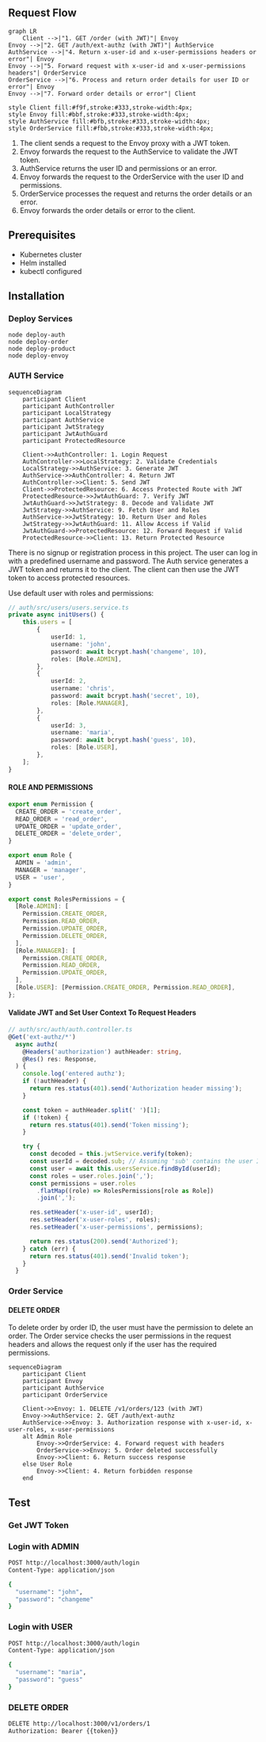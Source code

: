 [//]: # (https://stackoverflow.com/questions/73839865/envoy-proxy-external-authorization-with-sub-path)


## Request Flow
```mermaid
graph LR
    Client -->|"1. GET /order (with JWT)"| Envoy
Envoy -->|"2. GET /auth/ext-authz (with JWT)"| AuthService
AuthService -->|"4. Return x-user-id and x-user-permissions headers or error"| Envoy
Envoy -->|"5. Forward request with x-user-id and x-user-permissions headers"| OrderService
OrderService -->|"6. Process and return order details for user ID or error"| Envoy
Envoy -->|"7. Forward order details or error"| Client

style Client fill:#f9f,stroke:#333,stroke-width:4px;
style Envoy fill:#bbf,stroke:#333,stroke-width:4px;
style AuthService fill:#bfb,stroke:#333,stroke-width:4px;
style OrderService fill:#fbb,stroke:#333,stroke-width:4px;

```

1. The client sends a request to the Envoy proxy with a JWT token.
2. Envoy forwards the request to the AuthService to validate the JWT token.
3. AuthService returns the user ID and permissions or an error.
4. Envoy forwards the request to the OrderService with the user ID and permissions.
5. OrderService processes the request and returns the order details or an error.
6. Envoy forwards the order details or error to the client.

## Prerequisites
- Kubernetes cluster
- Helm installed
- kubectl configured

## Installation

### Deploy Services
```
node deploy-auth
node deploy-order
node deploy-product
node deploy-envoy
```

### AUTH Service

```mermaid
sequenceDiagram
    participant Client
    participant AuthController
    participant LocalStrategy
    participant AuthService
    participant JwtStrategy
    participant JwtAuthGuard
    participant ProtectedResource

    Client->>AuthController: 1. Login Request
    AuthController->>LocalStrategy: 2. Validate Credentials
    LocalStrategy->>AuthService: 3. Generate JWT
    AuthService->>AuthController: 4. Return JWT
    AuthController->>Client: 5. Send JWT
    Client->>ProtectedResource: 6. Access Protected Route with JWT
    ProtectedResource->>JwtAuthGuard: 7. Verify JWT
    JwtAuthGuard->>JwtStrategy: 8. Decode and Validate JWT
    JwtStrategy->>AuthService: 9. Fetch User and Roles
    AuthService->>JwtStrategy: 10. Return User and Roles
    JwtStrategy->>JwtAuthGuard: 11. Allow Access if Valid
    JwtAuthGuard->>ProtectedResource: 12. Forward Request if Valid
    ProtectedResource->>Client: 13. Return Protected Resource

```

There is no signup or registration process in this project. The user can log in with a predefined username and password. The Auth service generates a JWT token and returns it to the client. The client can then use the JWT token to access protected resources.

Use default user with roles and permissions:

```ts
// auth/src/users/users.service.ts
private async initUsers() {
    this.users = [
        {
            userId: 1,
            username: 'john',
            password: await bcrypt.hash('changeme', 10),
            roles: [Role.ADMIN],
        },
        {
            userId: 2,
            username: 'chris',
            password: await bcrypt.hash('secret', 10),
            roles: [Role.MANAGER],
        },
        {
            userId: 3,
            username: 'maria',
            password: await bcrypt.hash('guess', 10),
            roles: [Role.USER],
        },
    ];
}
```
#### ROLE AND PERMISSIONS
```ts
export enum Permission {
  CREATE_ORDER = 'create_order',
  READ_ORDER = 'read_order',
  UPDATE_ORDER = 'update_order',
  DELETE_ORDER = 'delete_order',
}

export enum Role {
  ADMIN = 'admin',
  MANAGER = 'manager',
  USER = 'user',
}

export const RolesPermissions = {
  [Role.ADMIN]: [
    Permission.CREATE_ORDER,
    Permission.READ_ORDER,
    Permission.UPDATE_ORDER,
    Permission.DELETE_ORDER,
  ],
  [Role.MANAGER]: [
    Permission.CREATE_ORDER,
    Permission.READ_ORDER,
    Permission.UPDATE_ORDER,
  ],
  [Role.USER]: [Permission.CREATE_ORDER, Permission.READ_ORDER],
};

```

#### Validate JWT and Set User Context To Request Headers

```ts
// auth/src/auth/auth.controller.ts
@Get('ext-authz/*')
  async authz(
    @Headers('authorization') authHeader: string,
    @Res() res: Response,
  ) {
    console.log('entered authz');
    if (!authHeader) {
      return res.status(401).send('Authorization header missing');
    }

    const token = authHeader.split(' ')[1];
    if (!token) {
      return res.status(401).send('Token missing');
    }

    try {
      const decoded = this.jwtService.verify(token);
      const userId = decoded.sub; // Assuming 'sub' contains the user ID
      const user = await this.usersService.findById(userId);
      const roles = user.roles.join(',');
      const permissions = user.roles
        .flatMap((role) => RolesPermissions[role as Role])
        .join(',');

      res.setHeader('x-user-id', userId);
      res.setHeader('x-user-roles', roles);
      res.setHeader('x-user-permissions', permissions);

      return res.status(200).send('Authorized');
    } catch (err) {
      return res.status(401).send('Invalid token');
    }
  }
```

### Order Service

#### DELETE ORDER
To delete order by order ID, the user must have the permission to delete an order. The Order service checks the user permissions in the request headers and allows the request only if the user has the required permissions.

```mermaid
sequenceDiagram
    participant Client
    participant Envoy
    participant AuthService
    participant OrderService

    Client->>Envoy: 1. DELETE /v1/orders/123 (with JWT)
    Envoy->>AuthService: 2. GET /auth/ext-authz
    AuthService->>Envoy: 3. Authorization response with x-user-id, x-user-roles, x-user-permissions
    alt Admin Role
        Envoy->>OrderService: 4. Forward request with headers
        OrderService->>Envoy: 5. Order deleted successfully
        Envoy->>Client: 6. Return success response
    else User Role
        Envoy->>Client: 4. Return forbidden response
    end
```


## Test

### Get JWT Token

### Login with ADMIN
```bash
POST http://localhost:3000/auth/login
Content-Type: application/json

{
  "username": "john",
  "password": "changeme"
}
```

### Login with USER
```bash
POST http://localhost:3000/auth/login
Content-Type: application/json

{
  "username": "maria",
  "password": "guess"
}
```

### DELETE ORDER
```bash
DELETE http://localhost:3000/v1/orders/1
Authorization: Bearer {{token}}
```

